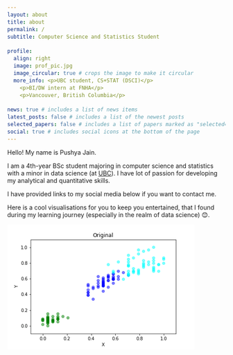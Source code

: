 ```yaml
---
layout: about
title: about
permalink: /
subtitle: Computer Science and Statistics Student

profile:
  align: right
  image: prof_pic.jpg
  image_circular: true # crops the image to make it circular
  more_info: <p>UBC student, CS+STAT (DSCI)</p>
    <p>BI/DW intern at FNHA</p>
    <p>Vancouver, British Columbia</p>

news: true # includes a list of news items
latest_posts: false # includes a list of the newest posts
selected_papers: false # includes a list of papers marked as "selected={true}"
social: true # includes social icons at the bottom of the page
---
```


Hello! My name is Pushya Jain.

I am a 4th-year BSc student majoring in computer science and statistics with a minor in data science (at [UBC](https://www.ubc.ca/)). I have lot of passion for developing my analytical and quantitative skills.

I have provided links to my social media below if you want to contact me.

Here is a cool visualisations for you to keep you entertained, that I found during my learning journey (especially in the realm of data science) 😊.

![](https://raw.githubusercontent.com/Jeanselme/VisualizerTransformation/master/images/iris.gif)
